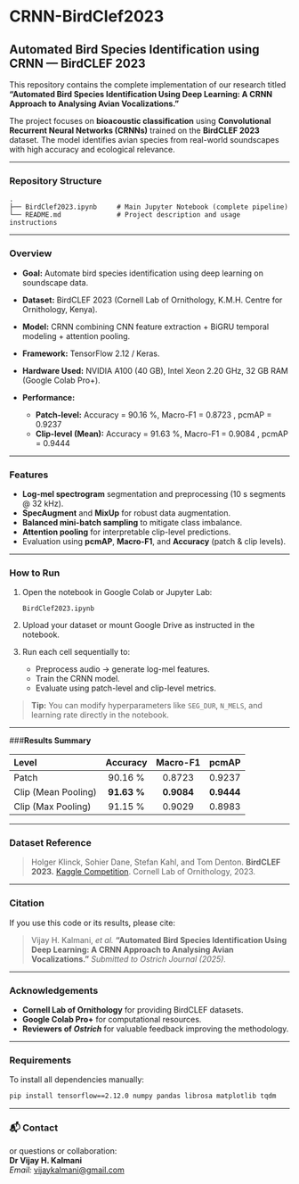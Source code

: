 # CRNN-BirdClef2023
## **Automated Bird Species Identification using CRNN — BirdCLEF 2023**

This repository contains the complete implementation of our research titled
**“Automated Bird Species Identification Using Deep Learning: A CRNN Approach to Analysing Avian Vocalizations.”**

The project focuses on **bioacoustic classification** using **Convolutional Recurrent Neural Networks (CRNNs)** trained on the **BirdCLEF 2023** dataset. The model identifies avian species from real-world soundscapes with high accuracy and ecological relevance.

---

### **Repository Structure**

```
.
├── BirdClef2023.ipynb     # Main Jupyter Notebook (complete pipeline)
└── README.md              # Project description and usage instructions
```

---

### **Overview**

* **Goal:** Automate bird species identification using deep learning on soundscape data.
* **Dataset:** BirdCLEF 2023 (Cornell Lab of Ornithology, K.M.H. Centre for Ornithology, Kenya).
* **Model:** CRNN combining CNN feature extraction + BiGRU temporal modeling + attention pooling.
* **Framework:** TensorFlow 2.12 / Keras.
* **Hardware Used:** NVIDIA A100 (40 GB), Intel Xeon 2.20 GHz, 32 GB RAM (Google Colab Pro+).
* **Performance:**

  * **Patch-level:** Accuracy = 90.16 %, Macro-F1 = 0.8723 , pcmAP = 0.9237
  * **Clip-level (Mean):** Accuracy = 91.63 %, Macro-F1 = 0.9084 , pcmAP = 0.9444

---

###  **Features**

* **Log-mel spectrogram** segmentation and preprocessing (10 s segments @ 32 kHz).
* **SpecAugment** and **MixUp** for robust data augmentation.
* **Balanced mini-batch sampling** to mitigate class imbalance.
* **Attention pooling** for interpretable clip-level predictions.
* Evaluation using **pcmAP**, **Macro-F1**, and **Accuracy** (patch & clip levels).

---

### **How to Run**

1. Open the notebook in Google Colab or Jupyter Lab:

   ```
   BirdClef2023.ipynb
   ```
2. Upload your dataset or mount Google Drive as instructed in the notebook.
3. Run each cell sequentially to:

   * Preprocess audio → generate log-mel features.
   * Train the CRNN model.
   * Evaluate using patch-level and clip-level metrics.

> **Tip:** You can modify hyperparameters like `SEG_DUR`, `N_MELS`, and learning rate directly in the notebook.

---

###**Results Summary**

| Level               |   Accuracy  |  Macro-F1  |    pcmAP   |
| :------------------ | :---------: | :--------: | :--------: |
| Patch               |   90.16 %   |   0.8723   |   0.9237   |
| Clip (Mean Pooling) | **91.63 %** | **0.9084** | **0.9444** |
| Clip (Max Pooling)  |   91.15 %   |   0.9029   |   0.8983   |

---

### **Dataset Reference**

> Holger Klinck, Sohier Dane, Stefan Kahl, and Tom Denton.
> **BirdCLEF 2023.** [Kaggle Competition](https://www.kaggle.com/competitions/birdclef-2023).
> Cornell Lab of Ornithology, 2023.

---

### **Citation**

If you use this code or its results, please cite:

> Vijay H. Kalmani, *et al.*
> **“Automated Bird Species Identification Using Deep Learning: A CRNN Approach to Analysing Avian Vocalizations.”**
> *Submitted to Ostrich Journal (2025).*

---

###  **Acknowledgements**

* **Cornell Lab of Ornithology** for providing BirdCLEF datasets.
* **Google Colab Pro+** for computational resources.
* **Reviewers of *Ostrich*** for valuable feedback improving the methodology.

---

###  **Requirements**

To install all dependencies manually:

```bash
pip install tensorflow==2.12.0 numpy pandas librosa matplotlib tqdm
```

---

### 📬 **Contact**

or questions or collaboration:  
**Dr Vijay H. Kalmani**  
*Email:* vijaykalmani@gmail.com 

